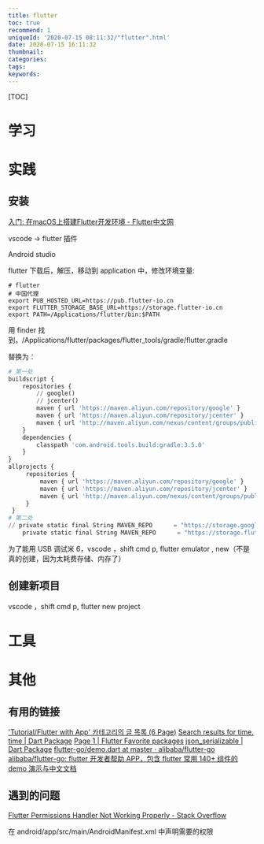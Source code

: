 ```yaml
---
title: flutter
toc: true
recommend: 1
uniqueId: '2020-07-15 08:11:32/"flutter".html'
date: 2020-07-15 16:11:32
thumbnail:
categories:
tags:
keywords:
---
```




[TOC]

<!--more-->

# 学习



# 实践

## 安装

[入门: 在macOS上搭建Flutter开发环境 - Flutter中文网](https://flutterchina.club/setup-macos/#%E4%B8%8B%E4%B8%80%E6%AD%A5)

vscode -> flutter 插件

Android studio

flutter 下载后，解压，移动到 application 中，修改环境变量:

```shell
# flutter
# 中国代理
export PUB_HOSTED_URL=https://pub.flutter-io.cn
export FLUTTER_STORAGE_BASE_URL=https://storage.flutter-io.cn
export PATH=/Applications/flutter/bin:$PATH
```

用 finder 找到，/Applications/flutter/packages/flutter_tools/gradle/flutter.gradle

替换为：

```python
# 第一处
buildscript {
    repositories {
        // google()
        // jcenter()
        maven { url 'https://maven.aliyun.com/repository/google' }
        maven { url 'https://maven.aliyun.com/repository/jcenter' }
        maven { url 'http://maven.aliyun.com/nexus/content/groups/public' }
    }
    dependencies {
        classpath 'com.android.tools.build:gradle:3.5.0'
    }
}
allprojects {
     repositories {
         maven { url 'https://maven.aliyun.com/repository/google' }
         maven { url 'https://maven.aliyun.com/repository/jcenter' }
         maven { url 'http://maven.aliyun.com/nexus/content/groups/public' }
     }
 }
# 第二处
// private static final String MAVEN_REPO      = "https://storage.googleapis.com/download.flutter.io";
    private static final String MAVEN_REPO      = "https://storage.flutter-io.cn/download.flutter.io";
```

为了能用 USB 调试米 6，vscode ，shift cmd p, flutter emulator , new（不是真的创建，因为太耗费存储、内存了）

## 创建新项目

vscode ，shift cmd p, flutter new project

# 工具



# 其他

## 有用的链接

['Tutorial/Flutter with App' 카테고리의 글 목록 (6 Page)](https://here4you.tistory.com/category/Tutorial/Flutter%20with%20App?page=6)
[Search results for time.](https://pub.dev/packages?q=time)
[time | Dart Package](https://pub.dev/packages/time#-readme-tab-)
[Page 1 | Flutter Favorite packages](https://pub.dev/flutter/favorites)
[json_serializable | Dart Package](https://pub.dev/packages/json_serializable)
[flutter-go/demo.dart at master · alibaba/flutter-go](https://github.com/alibaba/flutter-go/blob/master/lib/widgets/components/Pick/DayPicker/demo.dart)
[alibaba/flutter-go: flutter 开发者帮助 APP，包含 flutter 常用 140+ 组件的demo 演示与中文文档](https://github.com/alibaba/flutter-go)

## 遇到的问题

[Flutter Permissions Handler Not Working Properly - Stack Overflow](https://stackoverflow.com/questions/59515755/flutter-permissions-handler-not-working-properly)

在 android/app/src/main/AndroidManifest.xml 中声明需要的权限

